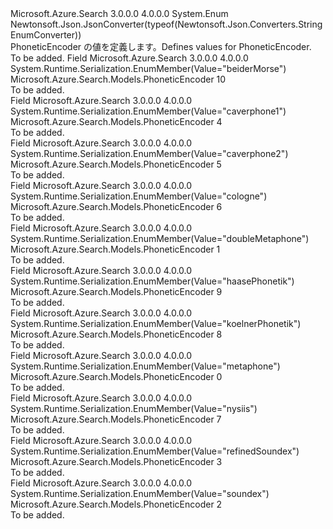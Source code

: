 <Type Name="PhoneticEncoder" FullName="Microsoft.Azure.Search.Models.PhoneticEncoder">
  <TypeSignature Language="C#" Value="public enum PhoneticEncoder" />
  <TypeSignature Language="ILAsm" Value=".class public auto ansi sealed PhoneticEncoder extends System.Enum" />
  <TypeSignature Language="DocId" Value="T:Microsoft.Azure.Search.Models.PhoneticEncoder" />
  <TypeSignature Language="VB.NET" Value="Public Enum PhoneticEncoder" />
  <TypeSignature Language="F#" Value="type PhoneticEncoder = " />
  <AssemblyInfo>
    <AssemblyName>Microsoft.Azure.Search</AssemblyName>
    <AssemblyVersion>3.0.0.0</AssemblyVersion>
    <AssemblyVersion>4.0.0.0</AssemblyVersion>
  </AssemblyInfo>
  <Base>
    <BaseTypeName>System.Enum</BaseTypeName>
  </Base>
  <Attributes>
    <Attribute>
      <AttributeName>Newtonsoft.Json.JsonConverter(typeof(Newtonsoft.Json.Converters.StringEnumConverter))</AttributeName>
    </Attribute>
  </Attributes>
  <Docs>
    <summary>
            <span data-ttu-id="3c955-101">PhoneticEncoder の値を定義します。</span><span class="sxs-lookup"><span data-stu-id="3c955-101">Defines values for PhoneticEncoder.</span></span>
            </summary>
    <remarks>To be added.</remarks>
  </Docs>
  <Members>
    <Member MemberName="BeiderMorse">
      <MemberSignature Language="C#" Value="BeiderMorse" />
      <MemberSignature Language="ILAsm" Value=".field public static literal valuetype Microsoft.Azure.Search.Models.PhoneticEncoder BeiderMorse = int32(10)" />
      <MemberSignature Language="DocId" Value="F:Microsoft.Azure.Search.Models.PhoneticEncoder.BeiderMorse" />
      <MemberSignature Language="VB.NET" Value="BeiderMorse" />
      <MemberSignature Language="F#" Value="BeiderMorse = 10" Usage="Microsoft.Azure.Search.Models.PhoneticEncoder.BeiderMorse" />
      <MemberType>Field</MemberType>
      <AssemblyInfo>
        <AssemblyName>Microsoft.Azure.Search</AssemblyName>
        <AssemblyVersion>3.0.0.0</AssemblyVersion>
        <AssemblyVersion>4.0.0.0</AssemblyVersion>
      </AssemblyInfo>
      <Attributes>
        <Attribute>
          <AttributeName>System.Runtime.Serialization.EnumMember(Value="beiderMorse")</AttributeName>
        </Attribute>
      </Attributes>
      <ReturnValue>
        <ReturnType>Microsoft.Azure.Search.Models.PhoneticEncoder</ReturnType>
      </ReturnValue>
      <MemberValue>10</MemberValue>
      <Docs>
        <summary>To be added.</summary>
      </Docs>
    </Member>
    <Member MemberName="Caverphone1">
      <MemberSignature Language="C#" Value="Caverphone1" />
      <MemberSignature Language="ILAsm" Value=".field public static literal valuetype Microsoft.Azure.Search.Models.PhoneticEncoder Caverphone1 = int32(4)" />
      <MemberSignature Language="DocId" Value="F:Microsoft.Azure.Search.Models.PhoneticEncoder.Caverphone1" />
      <MemberSignature Language="VB.NET" Value="Caverphone1" />
      <MemberSignature Language="F#" Value="Caverphone1 = 4" Usage="Microsoft.Azure.Search.Models.PhoneticEncoder.Caverphone1" />
      <MemberType>Field</MemberType>
      <AssemblyInfo>
        <AssemblyName>Microsoft.Azure.Search</AssemblyName>
        <AssemblyVersion>3.0.0.0</AssemblyVersion>
        <AssemblyVersion>4.0.0.0</AssemblyVersion>
      </AssemblyInfo>
      <Attributes>
        <Attribute>
          <AttributeName>System.Runtime.Serialization.EnumMember(Value="caverphone1")</AttributeName>
        </Attribute>
      </Attributes>
      <ReturnValue>
        <ReturnType>Microsoft.Azure.Search.Models.PhoneticEncoder</ReturnType>
      </ReturnValue>
      <MemberValue>4</MemberValue>
      <Docs>
        <summary>To be added.</summary>
      </Docs>
    </Member>
    <Member MemberName="Caverphone2">
      <MemberSignature Language="C#" Value="Caverphone2" />
      <MemberSignature Language="ILAsm" Value=".field public static literal valuetype Microsoft.Azure.Search.Models.PhoneticEncoder Caverphone2 = int32(5)" />
      <MemberSignature Language="DocId" Value="F:Microsoft.Azure.Search.Models.PhoneticEncoder.Caverphone2" />
      <MemberSignature Language="VB.NET" Value="Caverphone2" />
      <MemberSignature Language="F#" Value="Caverphone2 = 5" Usage="Microsoft.Azure.Search.Models.PhoneticEncoder.Caverphone2" />
      <MemberType>Field</MemberType>
      <AssemblyInfo>
        <AssemblyName>Microsoft.Azure.Search</AssemblyName>
        <AssemblyVersion>3.0.0.0</AssemblyVersion>
        <AssemblyVersion>4.0.0.0</AssemblyVersion>
      </AssemblyInfo>
      <Attributes>
        <Attribute>
          <AttributeName>System.Runtime.Serialization.EnumMember(Value="caverphone2")</AttributeName>
        </Attribute>
      </Attributes>
      <ReturnValue>
        <ReturnType>Microsoft.Azure.Search.Models.PhoneticEncoder</ReturnType>
      </ReturnValue>
      <MemberValue>5</MemberValue>
      <Docs>
        <summary>To be added.</summary>
      </Docs>
    </Member>
    <Member MemberName="Cologne">
      <MemberSignature Language="C#" Value="Cologne" />
      <MemberSignature Language="ILAsm" Value=".field public static literal valuetype Microsoft.Azure.Search.Models.PhoneticEncoder Cologne = int32(6)" />
      <MemberSignature Language="DocId" Value="F:Microsoft.Azure.Search.Models.PhoneticEncoder.Cologne" />
      <MemberSignature Language="VB.NET" Value="Cologne" />
      <MemberSignature Language="F#" Value="Cologne = 6" Usage="Microsoft.Azure.Search.Models.PhoneticEncoder.Cologne" />
      <MemberType>Field</MemberType>
      <AssemblyInfo>
        <AssemblyName>Microsoft.Azure.Search</AssemblyName>
        <AssemblyVersion>3.0.0.0</AssemblyVersion>
        <AssemblyVersion>4.0.0.0</AssemblyVersion>
      </AssemblyInfo>
      <Attributes>
        <Attribute>
          <AttributeName>System.Runtime.Serialization.EnumMember(Value="cologne")</AttributeName>
        </Attribute>
      </Attributes>
      <ReturnValue>
        <ReturnType>Microsoft.Azure.Search.Models.PhoneticEncoder</ReturnType>
      </ReturnValue>
      <MemberValue>6</MemberValue>
      <Docs>
        <summary>To be added.</summary>
      </Docs>
    </Member>
    <Member MemberName="DoubleMetaphone">
      <MemberSignature Language="C#" Value="DoubleMetaphone" />
      <MemberSignature Language="ILAsm" Value=".field public static literal valuetype Microsoft.Azure.Search.Models.PhoneticEncoder DoubleMetaphone = int32(1)" />
      <MemberSignature Language="DocId" Value="F:Microsoft.Azure.Search.Models.PhoneticEncoder.DoubleMetaphone" />
      <MemberSignature Language="VB.NET" Value="DoubleMetaphone" />
      <MemberSignature Language="F#" Value="DoubleMetaphone = 1" Usage="Microsoft.Azure.Search.Models.PhoneticEncoder.DoubleMetaphone" />
      <MemberType>Field</MemberType>
      <AssemblyInfo>
        <AssemblyName>Microsoft.Azure.Search</AssemblyName>
        <AssemblyVersion>3.0.0.0</AssemblyVersion>
        <AssemblyVersion>4.0.0.0</AssemblyVersion>
      </AssemblyInfo>
      <Attributes>
        <Attribute>
          <AttributeName>System.Runtime.Serialization.EnumMember(Value="doubleMetaphone")</AttributeName>
        </Attribute>
      </Attributes>
      <ReturnValue>
        <ReturnType>Microsoft.Azure.Search.Models.PhoneticEncoder</ReturnType>
      </ReturnValue>
      <MemberValue>1</MemberValue>
      <Docs>
        <summary>To be added.</summary>
      </Docs>
    </Member>
    <Member MemberName="HaasePhonetik">
      <MemberSignature Language="C#" Value="HaasePhonetik" />
      <MemberSignature Language="ILAsm" Value=".field public static literal valuetype Microsoft.Azure.Search.Models.PhoneticEncoder HaasePhonetik = int32(9)" />
      <MemberSignature Language="DocId" Value="F:Microsoft.Azure.Search.Models.PhoneticEncoder.HaasePhonetik" />
      <MemberSignature Language="VB.NET" Value="HaasePhonetik" />
      <MemberSignature Language="F#" Value="HaasePhonetik = 9" Usage="Microsoft.Azure.Search.Models.PhoneticEncoder.HaasePhonetik" />
      <MemberType>Field</MemberType>
      <AssemblyInfo>
        <AssemblyName>Microsoft.Azure.Search</AssemblyName>
        <AssemblyVersion>3.0.0.0</AssemblyVersion>
        <AssemblyVersion>4.0.0.0</AssemblyVersion>
      </AssemblyInfo>
      <Attributes>
        <Attribute>
          <AttributeName>System.Runtime.Serialization.EnumMember(Value="haasePhonetik")</AttributeName>
        </Attribute>
      </Attributes>
      <ReturnValue>
        <ReturnType>Microsoft.Azure.Search.Models.PhoneticEncoder</ReturnType>
      </ReturnValue>
      <MemberValue>9</MemberValue>
      <Docs>
        <summary>To be added.</summary>
      </Docs>
    </Member>
    <Member MemberName="KoelnerPhonetik">
      <MemberSignature Language="C#" Value="KoelnerPhonetik" />
      <MemberSignature Language="ILAsm" Value=".field public static literal valuetype Microsoft.Azure.Search.Models.PhoneticEncoder KoelnerPhonetik = int32(8)" />
      <MemberSignature Language="DocId" Value="F:Microsoft.Azure.Search.Models.PhoneticEncoder.KoelnerPhonetik" />
      <MemberSignature Language="VB.NET" Value="KoelnerPhonetik" />
      <MemberSignature Language="F#" Value="KoelnerPhonetik = 8" Usage="Microsoft.Azure.Search.Models.PhoneticEncoder.KoelnerPhonetik" />
      <MemberType>Field</MemberType>
      <AssemblyInfo>
        <AssemblyName>Microsoft.Azure.Search</AssemblyName>
        <AssemblyVersion>3.0.0.0</AssemblyVersion>
        <AssemblyVersion>4.0.0.0</AssemblyVersion>
      </AssemblyInfo>
      <Attributes>
        <Attribute>
          <AttributeName>System.Runtime.Serialization.EnumMember(Value="koelnerPhonetik")</AttributeName>
        </Attribute>
      </Attributes>
      <ReturnValue>
        <ReturnType>Microsoft.Azure.Search.Models.PhoneticEncoder</ReturnType>
      </ReturnValue>
      <MemberValue>8</MemberValue>
      <Docs>
        <summary>To be added.</summary>
      </Docs>
    </Member>
    <Member MemberName="Metaphone">
      <MemberSignature Language="C#" Value="Metaphone" />
      <MemberSignature Language="ILAsm" Value=".field public static literal valuetype Microsoft.Azure.Search.Models.PhoneticEncoder Metaphone = int32(0)" />
      <MemberSignature Language="DocId" Value="F:Microsoft.Azure.Search.Models.PhoneticEncoder.Metaphone" />
      <MemberSignature Language="VB.NET" Value="Metaphone" />
      <MemberSignature Language="F#" Value="Metaphone = 0" Usage="Microsoft.Azure.Search.Models.PhoneticEncoder.Metaphone" />
      <MemberType>Field</MemberType>
      <AssemblyInfo>
        <AssemblyName>Microsoft.Azure.Search</AssemblyName>
        <AssemblyVersion>3.0.0.0</AssemblyVersion>
        <AssemblyVersion>4.0.0.0</AssemblyVersion>
      </AssemblyInfo>
      <Attributes>
        <Attribute>
          <AttributeName>System.Runtime.Serialization.EnumMember(Value="metaphone")</AttributeName>
        </Attribute>
      </Attributes>
      <ReturnValue>
        <ReturnType>Microsoft.Azure.Search.Models.PhoneticEncoder</ReturnType>
      </ReturnValue>
      <MemberValue>0</MemberValue>
      <Docs>
        <summary>To be added.</summary>
      </Docs>
    </Member>
    <Member MemberName="Nysiis">
      <MemberSignature Language="C#" Value="Nysiis" />
      <MemberSignature Language="ILAsm" Value=".field public static literal valuetype Microsoft.Azure.Search.Models.PhoneticEncoder Nysiis = int32(7)" />
      <MemberSignature Language="DocId" Value="F:Microsoft.Azure.Search.Models.PhoneticEncoder.Nysiis" />
      <MemberSignature Language="VB.NET" Value="Nysiis" />
      <MemberSignature Language="F#" Value="Nysiis = 7" Usage="Microsoft.Azure.Search.Models.PhoneticEncoder.Nysiis" />
      <MemberType>Field</MemberType>
      <AssemblyInfo>
        <AssemblyName>Microsoft.Azure.Search</AssemblyName>
        <AssemblyVersion>3.0.0.0</AssemblyVersion>
        <AssemblyVersion>4.0.0.0</AssemblyVersion>
      </AssemblyInfo>
      <Attributes>
        <Attribute>
          <AttributeName>System.Runtime.Serialization.EnumMember(Value="nysiis")</AttributeName>
        </Attribute>
      </Attributes>
      <ReturnValue>
        <ReturnType>Microsoft.Azure.Search.Models.PhoneticEncoder</ReturnType>
      </ReturnValue>
      <MemberValue>7</MemberValue>
      <Docs>
        <summary>To be added.</summary>
      </Docs>
    </Member>
    <Member MemberName="RefinedSoundex">
      <MemberSignature Language="C#" Value="RefinedSoundex" />
      <MemberSignature Language="ILAsm" Value=".field public static literal valuetype Microsoft.Azure.Search.Models.PhoneticEncoder RefinedSoundex = int32(3)" />
      <MemberSignature Language="DocId" Value="F:Microsoft.Azure.Search.Models.PhoneticEncoder.RefinedSoundex" />
      <MemberSignature Language="VB.NET" Value="RefinedSoundex" />
      <MemberSignature Language="F#" Value="RefinedSoundex = 3" Usage="Microsoft.Azure.Search.Models.PhoneticEncoder.RefinedSoundex" />
      <MemberType>Field</MemberType>
      <AssemblyInfo>
        <AssemblyName>Microsoft.Azure.Search</AssemblyName>
        <AssemblyVersion>3.0.0.0</AssemblyVersion>
        <AssemblyVersion>4.0.0.0</AssemblyVersion>
      </AssemblyInfo>
      <Attributes>
        <Attribute>
          <AttributeName>System.Runtime.Serialization.EnumMember(Value="refinedSoundex")</AttributeName>
        </Attribute>
      </Attributes>
      <ReturnValue>
        <ReturnType>Microsoft.Azure.Search.Models.PhoneticEncoder</ReturnType>
      </ReturnValue>
      <MemberValue>3</MemberValue>
      <Docs>
        <summary>To be added.</summary>
      </Docs>
    </Member>
    <Member MemberName="Soundex">
      <MemberSignature Language="C#" Value="Soundex" />
      <MemberSignature Language="ILAsm" Value=".field public static literal valuetype Microsoft.Azure.Search.Models.PhoneticEncoder Soundex = int32(2)" />
      <MemberSignature Language="DocId" Value="F:Microsoft.Azure.Search.Models.PhoneticEncoder.Soundex" />
      <MemberSignature Language="VB.NET" Value="Soundex" />
      <MemberSignature Language="F#" Value="Soundex = 2" Usage="Microsoft.Azure.Search.Models.PhoneticEncoder.Soundex" />
      <MemberType>Field</MemberType>
      <AssemblyInfo>
        <AssemblyName>Microsoft.Azure.Search</AssemblyName>
        <AssemblyVersion>3.0.0.0</AssemblyVersion>
        <AssemblyVersion>4.0.0.0</AssemblyVersion>
      </AssemblyInfo>
      <Attributes>
        <Attribute>
          <AttributeName>System.Runtime.Serialization.EnumMember(Value="soundex")</AttributeName>
        </Attribute>
      </Attributes>
      <ReturnValue>
        <ReturnType>Microsoft.Azure.Search.Models.PhoneticEncoder</ReturnType>
      </ReturnValue>
      <MemberValue>2</MemberValue>
      <Docs>
        <summary>To be added.</summary>
      </Docs>
    </Member>
  </Members>
</Type>
